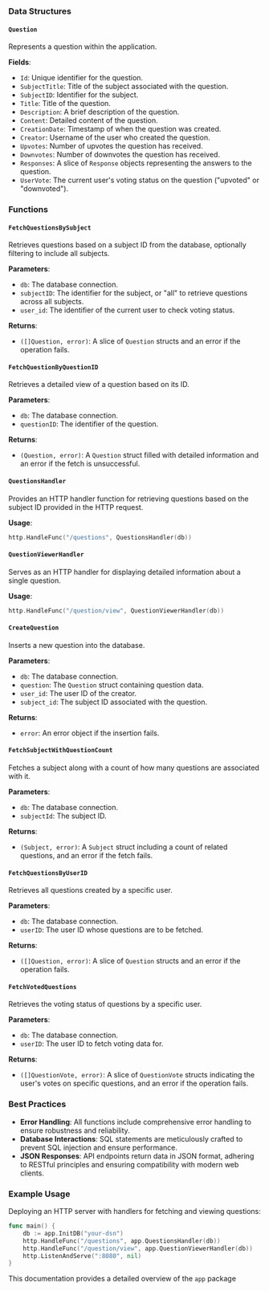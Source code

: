 
### Data Structures

#### `Question`
Represents a question within the application.

**Fields**:
- `Id`: Unique identifier for the question.
- `SubjectTitle`: Title of the subject associated with the question.
- `SubjectID`: Identifier for the subject.
- `Title`: Title of the question.
- `Description`: A brief description of the question.
- `Content`: Detailed content of the question.
- `CreationDate`: Timestamp of when the question was created.
- `Creator`: Username of the user who created the question.
- `Upvotes`: Number of upvotes the question has received.
- `Downvotes`: Number of downvotes the question has received.
- `Responses`: A slice of `Response` objects representing the answers to the question.
- `UserVote`: The current user's voting status on the question ("upvoted" or "downvoted").

### Functions

#### `FetchQuestionsBySubject`
Retrieves questions based on a subject ID from the database, optionally filtering to include all subjects.

**Parameters**:
- `db`: The database connection.
- `subjectID`: The identifier for the subject, or "all" to retrieve questions across all subjects.
- `user_id`: The identifier of the current user to check voting status.

**Returns**:
- `([]Question, error)`: A slice of `Question` structs and an error if the operation fails.

#### `FetchQuestionByQuestionID`
Retrieves a detailed view of a question based on its ID.

**Parameters**:
- `db`: The database connection.
- `questionID`: The identifier of the question.

**Returns**:
- `(Question, error)`: A `Question` struct filled with detailed information and an error if the fetch is unsuccessful.

#### `QuestionsHandler`
Provides an HTTP handler function for retrieving questions based on the subject ID provided in the HTTP request.

**Usage**:
```go
http.HandleFunc("/questions", QuestionsHandler(db))
```

#### `QuestionViewerHandler`
Serves as an HTTP handler for displaying detailed information about a single question.

**Usage**:
```go
http.HandleFunc("/question/view", QuestionViewerHandler(db))
```

#### `CreateQuestion`
Inserts a new question into the database.

**Parameters**:
- `db`: The database connection.
- `question`: The `Question` struct containing question data.
- `user_id`: The user ID of the creator.
- `subject_id`: The subject ID associated with the question.

**Returns**:
- `error`: An error object if the insertion fails.

#### `FetchSubjectWithQuestionCount`
Fetches a subject along with a count of how many questions are associated with it.

**Parameters**:
- `db`: The database connection.
- `subjectId`: The subject ID.

**Returns**:
- `(Subject, error)`: A `Subject` struct including a count of related questions, and an error if the fetch fails.

#### `FetchQuestionsByUserID`
Retrieves all questions created by a specific user.

**Parameters**:
- `db`: The database connection.
- `userID`: The user ID whose questions are to be fetched.

**Returns**:
- `([]Question, error)`: A slice of `Question` structs and an error if the operation fails.

#### `FetchVotedQuestions`
Retrieves the voting status of questions by a specific user.

**Parameters**:
- `db`: The database connection.
- `userID`: The user ID to fetch voting data for.

**Returns**:
- `([]QuestionVote, error)`: A slice of `QuestionVote` structs indicating the user's votes on specific questions, and an error if the operation fails.

### Best Practices

- **Error Handling**: All functions include comprehensive error handling to ensure robustness and reliability.
- **Database Interactions**: SQL statements are meticulously crafted to prevent SQL injection and ensure performance.
- **JSON Responses**: API endpoints return data in JSON format, adhering to RESTful principles and ensuring compatibility with modern web clients.

### Example Usage

Deploying an HTTP server with handlers for fetching and viewing questions:

```go
func main() {
    db := app.InitDB("your-dsn")
    http.HandleFunc("/questions", app.QuestionsHandler(db))
    http.HandleFunc("/question/view", app.QuestionViewerHandler(db))
    http.ListenAndServe(":8080", nil)
}
```

This documentation provides a detailed overview of the `app` package